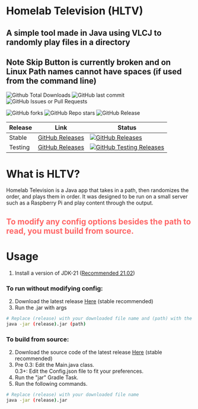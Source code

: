 # Homelab Television (HLTV)
## A simple tool made in Java using VLCJ to randomly play files in a directory

## Note Skip Button is currently broken and on Linux Path names cannot have spaces (if used from the command line)

![Github Total Downloads](https://img.shields.io/github/downloads/yodaheYT/HomelabTelevision/total?style=for-the-badge&logo=github)
![GitHub last commit](https://img.shields.io/github/last-commit/yodaheYT/HomelabTelevision?style=for-the-badge)
![GitHub Issues or Pull Requests](https://img.shields.io/github/issues/yodaheYT/HomelabTelevision?style=for-the-badge)

![GitHub forks](https://img.shields.io/github/forks/yodaheYT/HomelabTelevision?style=for-the-badge)
![GitHub Repo stars](https://img.shields.io/github/stars/yodaheYT/HomelabTelevision?style=for-the-badge)
![GitHub Release](https://img.shields.io/github/v/release/yodaheYT/HomelabTelevision?sort=date&style=for-the-badge)



| Release | Link                                                                               | Status                                                                                                                                                                                                          |
|---------|------------------------------------------------------------------------------------|-----------------------------------------------------------------------------------------------------------------------------------------------------------------------------------------------------------------|
| Stable  | [GitHub Releases](https://github.com/yodaheYT/HomelabTelevision/releases/tag/V0.2) | [![GitHub Releases](https://img.shields.io/github/downloads/yodaheYT/HomelabTelevision/V0.2/total?style=for-the-badge&logo=github)](https://github.com/yodaheYT/HomelabTelevision/releases/tag/Stable)          |
| Testing | [GitHub Releases](https://github.com/yodaheYT/HomelabTelevision/releases/tag/V0.3) | [![GitHub Testing Releases](https://img.shields.io/github/downloads/yodaheYT/HomelabTelevision/V0.3/total?style=for-the-badge&logo=github)](https://github.com/yodaheYT/HomelabTelevision/releases/tag/Testing) |

# What is HLTV?
Homelab Television is a Java app that takes in a path, then randomizes the order, and plays them in order.
It was designed to be run on a small server such as a Raspberry Pi and play content through the output.

<h2 style="color: #ff6666">To modify any config options besides the path to read, you must build from source.</h2>

# Usage
1. Install a version of JDK-21 ([Recommended 21.02](https://www.oracle.com/java/technologies/javase/jdk21-archive-downloads.html))
### To run without modifying config:
2. Download the latest release [Here](https://github.com/yodaheYT/HomelabTelevision/releases) (stable recommended)
3. Run the .jar with args
```bash
# Replace (release) with your downloaded file name and (path) with the path to your directory of videos
java -jar (release).jar (path)
```

### To build from source:
2. Download the source code of the latest release [Here](https://github.com/yodaheYT/HomelabTelevision/releases) (stable recommended)
3. Pre 0.3: Edit the Main.java class.
<br>0.3+: Edit the Config.json file to fit your preferences.
4. Run the "jar" Gradle Task.
5. Run the following commands.
```bash
# Replace (release) with your downloaded file name
java -jar (release).jar
```
